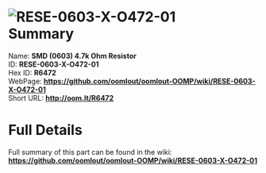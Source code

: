 
![RESE-0603-X-O472-01](https://github.com/oomlout/oomlout-OOMP/blob/master/parts/RESE-0603-X-O472-01/RESE-0603-X-O472-01_420.jpg)   
Summary
=================
  
Name: __SMD (0603) 4.7k Ohm Resistor__    
ID: __RESE-0603-X-O472-01__   
Hex ID: __R6472__   
WebPage: __https://github.com/oomlout/oomlout-OOMP/wiki/RESE-0603-X-O472-01__   
Short URL: __http://oom.lt/R6472__   

Full Details
==========================
Full summary of this part can be found in the wiki:   
__https://github.com/oomlout/oomlout-OOMP/wiki/RESE-0603-X-O472-01__    

